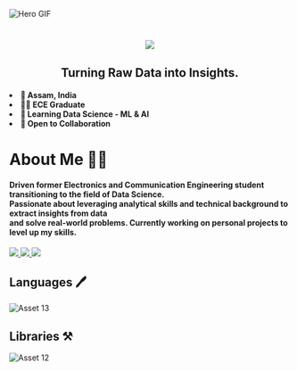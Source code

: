 <!-- Hero Image -->
![Hero GIF](https://github.com/manjit-baishya-datascience/manjit-baishya-datascience/assets/127611924/872b2c32-aa8e-42e4-85aa-fa82ea320af5)

<!-- Greeting Message -->
<h1 align="center">
    <img src="https://readme-typing-svg.herokuapp.com/?font=Montserrat&weight=600&size=35&center=true&vCenter=true&width=500&height=70&duration=3500&lines=Hello!+👋;+I'm+Manjit!;+Welcome+to+my+profile.🙏" />
</h1>

<!-- Subtitle -->
<h2 align="center"> Turning Raw Data into Insights. </h2>

<!-- List -->
<h4>
    <li> 📌 Assam, India </li>
    <li> 👨‍🎓 ECE Graduate </li>
    <li> 🌱 Learning Data Science - ML & AI </li>
    <li> 🤝 Open to Collaboration </li>
</h4>

<!-- About Me -->
<h1>About Me 👨‍🎓</h1>
<h4>Driven former Electronics and Communication Engineering student transitioning to the field of Data Science. 
    <br>Passionate about leveraging analytical skills and technical background to extract insights from data 
    <br>and solve real-world problems. Currently working on personal projects to level up my skills.</h4>

<!-- Social Profiles -->
<div> 
  <a href = "mailto:manjitbaishya01@gmail.com" target="_blank">
    <img src = "https://img.shields.io/badge/Gmail-D14836?style=for-the-badge&logo=gmail&logoColor=white" target="_blank"/>
  </a>
  <a href = "https://www.linkedin.com/in/reach-manjit-here" target="_blank">
    <img src = "https://img.shields.io/badge/LinkedIn-0077B5?style=for-the-badge&logo=linkedin&logoColor=white" />
  </a>
  <a href = "https://medium.com/@datacodedesign" target="_blank">
     <img src = "https://img.shields.io/badge/Medium-12100E?style=for-the-badge&logo=medium&logoColor=white" /> 
  </a>
</div>

<!-- Languages and Libraries -->
<h2>Languages 🖊</h2>

![Asset 13](https://github.com/manjit-baishya-datascience/manjit-baishya-datascience/assets/127611924/e5e9a71f-f28e-49c6-ad4f-ec11fc48c6b2)

<h2>Libraries ⚒️</h2>

![Asset 12](https://github.com/manjit-baishya-datascience/manjit-baishya-datascience/assets/127611924/8bc0512f-7eb0-47ce-b6b6-cdef11fe8db6)

